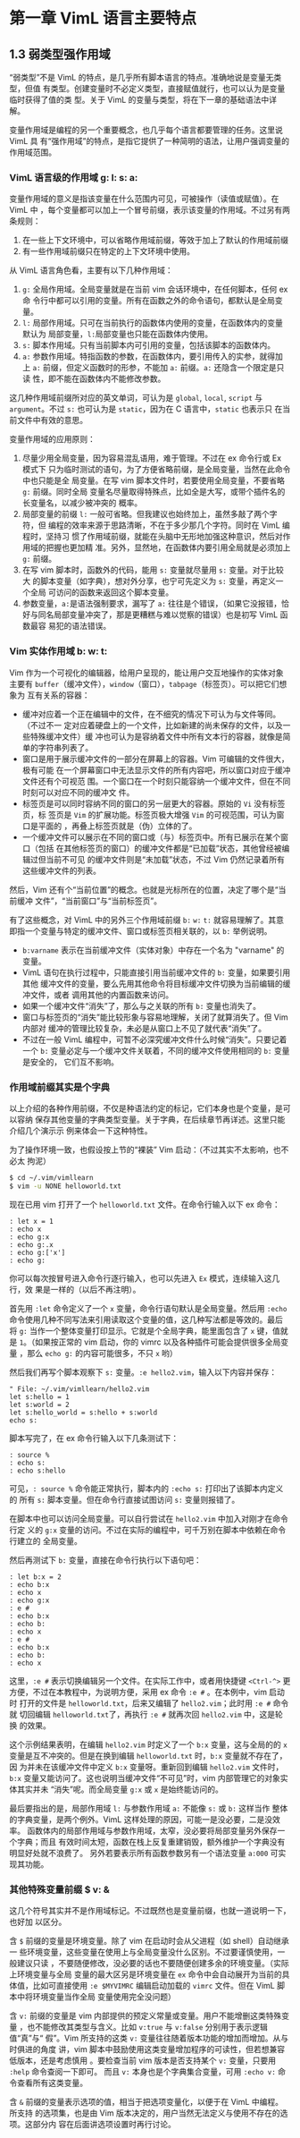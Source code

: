 # 第一章 VimL 语言主要特点

## 1.3 弱类型强作用域

“弱类型”不是 VimL 的特点，是几乎所有脚本语言的特点。准确地说是变量无类型，但值
有类型。创建变量时不必定义类型，直接赋值就行，也可以认为是变量临时获得了值的类
型。关于 VimL 的变量与类型，将在下一章的基础语法中详解。

变量作用域是编程的另一个重要概念，也几乎每个语言都要管理的任务。这里说 VimL 具
有“强作用域”的特点，是指它提供了一种简明的语法，让用户强调变量的作用域范围。

### VimL 语言级的作用域 g: l: s: a:

变量作用域的意义是指该变量在什么范围内可见，可被操作（读值或赋值）。在 VimL 中
，每个变量都可以加上一个冒号前缀，表示该变量的作用域。不过另有两条规则：

1. 在一些上下文环境中，可以省略作用域前缀，等效于加上了默认的作用域前缀
2. 有一些作用域前缀只在特定的上下文环境中使用。

从 VimL 语言角色看，主要有以下几种作用域：

1. `g:` 全局作用域。全局变量就是在当前 vim 会话环境中，在任何脚本，任何 ex 命
   令行中都可以引用的变量。所有在函数之外的命令语句，都默认是全局变量。
2. `l:` 局部作用域。只可在当前执行的函数体内使用的变量，在函数体内的变量默认为
   局部变量，`l:`局部变量也只能在函数体内使用。
3. `s:` 脚本作用域。只有当前脚本内可引用的变量，包括该脚本的函数体内。
4. `a:` 参数作用域。特指函数的参数，在函数体内，要引用传入的实参，就得加上
   `a:` 前缀，但定义函数时的形参，不能加 `a:` 前缀。`a:` 还隐含一个限定是只读
   性，即不能在函数体内不能修改参数。

这几种作用域前缀所对应的英文单词，可认为是 `global`, `local`, `script` 与
`argument`。不过 `s:` 也可认为是 `static`，因为在 C 语言中，`static` 也表示只
在当前文件中有效的意思。

变量作用域的应用原则：

1. 尽量少用全局变量，因为容易混乱语用，难于管理。不过在 ex 命令行或 Ex 模式下
   只为临时测试的语句，为了方便省略前缀，是全局变量，当然在此命令中也只能是全
   局变量。在写 vim 脚本文件时，若要使用全局变量，不要省略 `g:` 前缀。同时全局
   变量名尽量取得特殊点，比如全是大写，或带个插件名的长变量名，以减少被冲突的
   概率。
2. 局部变量的前缀 `l:` 一般可省略。但我建议也始终加上，虽然多敲了两个字符，但
   编程的效率来源于思路清晰，不在于多少那几个字符。同时在 VimL 编程时，坚持习
   惯了作用域前缀，就能在头脑中无形地加强这种意识，然后对作用域的把握也更加精
   准。另外，显然地，在函数体内要引用全局就是必须加上 `g:` 前缀。
3. 在写 vim 脚本时，函数外的代码，能用 `s:` 变量就尽量用 `s:` 变量。对于比较大
   的脚本变量（如字典），想对外分享，也宁可先定义为 `s:` 变量，再定义一个全局
   可访问的函数来返回这个脚本变量。
4. 参数变量，`a:`是语法强制要求，漏写了 `a:` 往往是个错误，（如果它没报错，恰
   好与同名局部变量冲突了，那是更糟糕与难以觉察的错误）也是初写 VimL 函数最容
   易犯的语法错误。

### Vim 实体作用域 b: w: t:

Vim 作为一个可视化的编辑器，给用户呈现的，能让用户交互地操作的实体对象主要有
`buffer`（缓冲文件），`window`（窗口），`tabpage`（标签页）。可以把它们想象为
互有关系的容器：

* 缓冲对应着一个正在编辑中的文件，在不细究的情况下可认为与文件等同。（不过不一
  定对应着硬盘上的一个文件，比如新建的尚未保存的文件，以及一些特殊缓冲文件）缓
  冲也可认为是容纳着文件中所有文本行的容器，就像是简单的字符串列表了。
* 窗口是用于展示缓冲文件的一部分在屏幕上的容器。Vim 可编辑的文件很大，极有可能
  在一个屏幕窗口中无法显示文件的所有内容吧，所以窗口对应于缓冲文件还有个可视范
  围。一个窗口在一个时刻只能容纳一个缓冲文件，但在不同时刻可以对应不同的缓冲文
  件。
* 标签页是可以同时容纳不同的窗口的另一层更大的容器。原始的 `Vi` 没有标签页，标
  签页是 `Vim` 的扩展功能。标签页极大增强 `Vim` 的可视范围，可认为窗口是平面的
  ，再叠上标签页就是（伪）立体的了。
* 一个缓冲文件可以展示在不同的窗口或（与）标签页中。所有已展示在某个窗口（包括
  在其他标签页的窗口）的缓冲文件都是“已加载”状态，其他曾经被编辑过但当前不可见
  的缓冲文件则是“未加载”状态，不过 Vim 仍然记录着所有这些缓冲文件的列表。

然后，Vim 还有个“当前位置”的概念。也就是光标所在的位置，决定了哪个是“当前缓冲
文件”，“当前窗口”与“当前标签页”。

有了这些概念，对 VimL 中的另外三个作用域前缀 `b:` `w:` `t:` 就容易理解了。其意
即指一个变量与特定的缓冲文件、窗口或标签页相关联的，以 `b:` 举例说明。

* `b:varname` 表示在当前缓冲文件（实体对象）中存在一个名为 "varname" 的变量。
* VimL 语句在执行过程中，只能直接引用当前缓冲文件的 `b:` 变量，如果要引用其他
  缓冲文件的变量，要么先用其他命令将目标缓冲文件切换为当前编辑的缓冲文件，或者
  调用其他的内置函数来访问。
* 如果一个缓冲文件“消失”了，那么与之关联的所有 `b:` 变量也消失了。
* 窗口与标签页的“消失”能比较形象与容易地理解，关闭了就算消失了。但 Vim 内部对
  缓冲的管理比较复杂，未必是从窗口上不见了就代表“消失”了。
* 不过在一般 VimL 编程中，可暂不必深究缓冲文件什么时候“消失”。只要记着一个
  `b:` 变量必定与一个缓冲文件关联着，不同的缓冲文件使用相同的 `b:` 变量是安全的，
  它们互不影响。

### 作用域前缀其实是个字典

以上介绍的各种作用前缀，不仅是种语法约定的标记，它们本身也是个变量，是可以容纳
保存其他变量的字典类型变量。关于字典，在后续章节再详述。这里只能介绍几个演示示
例来体会一下这种特性。

为了操作环境一致，也假设按上节的“裸装” Vim 启动：（不过其实不太影响，也不必太
拘泥）
```bash
$ cd ~/.vim/vimllearn
$ vim -u NONE helloworld.txt
```

现在已用 vim 打开了一个 `helloworld.txt` 文件。在命令行输入以下 ex 命令：
```vim
: let x = 1
: echo x
: echo g:x
: echo g:.x
: echo g:['x']
: echo g:
```
你可以每次按冒号进入命令行逐行输入，也可以先进入 `Ex` 模式，连续输入这几行，效
果是一样的（以后不再注明）。

首先用 `:let` 命令定义了一个 `x` 变量，命令行语句默认是全局变量。然后用
`:echo` 命令使用几种不同写法来引用读取这个变量的值，这几种写法都是等效的。最后
将 `g:` 当作一个整体变量打印显示。它就是个全局字典，能里面包含了 `x` 键，值就
是 `1`。（如果按正常的 vim 启动，你的 vimrc 以及各种插件可能会提供很多全局变量
，那么 `echo g:` 的内容可能很多，不只 `x` 哟）

然后我们再写个脚本观察下 `s:` 变量。`:e hello2.vim`，输入以下内容并保存：
```vim
" File: ~/.vim/vimllearn/hello2.vim
let s:hello = 1
let s:world = 2
let s:hello_world = s:hello + s:world
echo s:
```

脚本写完了，在 ex 命令行输入以下几条测试下：
```vim
: source %
: echo s:
: echo s:hello
```

可见，`: source %` 命令能正常执行，脚本内的 `:echo s:` 打印出了该脚本内定义的
所有 `s:` 脚本变量。但在命令行直接试图访问 `s:` 变量则报错了。

在脚本中也可以访问全局变量。可以自行尝试在 `hello2.vim` 中加入对刚才在命令行定
义的 `g:x` 变量的访问。不过在实际的编程中，可千万别在脚本中依赖在命令行建立的
全局变量。

然后再测试下 `b:` 变量，直接在命令行执行以下语句吧：
```vim
: let b:x = 2
: echo b:x
: echo x
: echo g:x
: e #
: echo b:x
: echo b:
: echo x
: e #
: echo b:x
: echo b:
: echo x
```

这里，`:e #` 表示切换编辑另一个文件。在实际工作中，或者用快捷键 `<Ctrl-^>` 更
方便，不过在本教程中，为说明方便，采用 ex 命令 `:e #` 。在本例中，vim 启动时
打开的文件是 `helloworld.txt`，后来又编辑了 `hello2.vim`；此时用 `:e #` 命令就
切回编辑 `helloworld.txt`了，再执行 `:e #` 就再次回 `hello2.vim` 中，这是轮换
的效果。

这个示例结果表明，在编辑 `hello2.vim` 时定义了一个 `b:x` 变量，这与全局的的 `x` 
变量是互不冲突的。但是在换到编辑 `helloworld.txt` 时，`b:x` 变量就不存在了，因
为并未在该缓冲文件中定义 `b:x` 变量呀。重新回到编辑 `hello2.vim` 文件时，`b:x`
变量又能访问了。这也说明当缓冲文件“不可见”时，vim 内部管理它的对象实体其实并未
“消失”呢。而全局变量 `g:x` 或 `x` 是始终能访问的。

最后要指出的是，局部作用域 `l:` 与参数作用域 `a:` 不能像 `s:` 或 `b:` 这样当作
整体的字典变量，是两个例外。VimL 这样处理的原因，可能一是没必要，二是没效率。
函数体内的局部作用域与参数作用域，太窄，没必要将局部变量另外保存一个字典；而且
有效时间太短，函数在栈上反复重建销毁，额外维护一个字典没有明显好处就不浪费了。
另外若要表示所有函数参数另有一个语法变量 `a:000` 可实现其功能。

### 其他特殊变量前缀 $ v: &

这几个符号其实并不是作用域标记。不过既然也是变量前缀，也就一道说明一下，也好加
以区分。

含 `$` 前缀的变量是环境变量。除了 vim 在启动时会从父进程（如 shell）自动继承一
些环境变量，这些变量在使用上与全局变量没什么区别。不过要谨慎使用，一般建议只读
，不要随便修改，没必要的话也不要随便创建多余的环境变量。（实际上环境变量与全局
变量的最大区另是环境变量在 `ex` 命令中会自动展开为当前的具体值，比如可直接使用
`:e $MYVIMRC` 编辑启动加载的 `vimrc` 文件。但在 VimL 脚本中将环境变量当作全局
变量使用完全没问题）

含 `v:` 前缀的变量是 vim 内部提供的预定义常量或变量。用户不能增删这类特殊变量
，也不能修改其类型与含义。比如 `v:true` 与 `v:false` 分别用于表示逻辑值“真”与“
假”。Vim 所支持的这类 `v:` 变量往往随着版本功能的增加而增加。从与时俱进的角度
讲，vim 脚本中鼓励使用这类变量增加程序的可读性，但若想兼容低版本，还是考虑慎用
。要检查当前 vim 版本是否支持某个 `v:` 变量，只要用 `:help` 命令查阅一下即可。
而且 `v:` 本身也是个字典集合变量，可用 `:echo v:` 命令查看所有这类变量。

含 `&` 前缀的变量表示选项的值，相当于把选项变量化，以便于在 VimL 中编程。所支持
的选项集，也是由 Vim 版本决定的，用户当然无法定义与使用不存在的选项。这部分内
容在后面讲选项设置时再行讨论。
